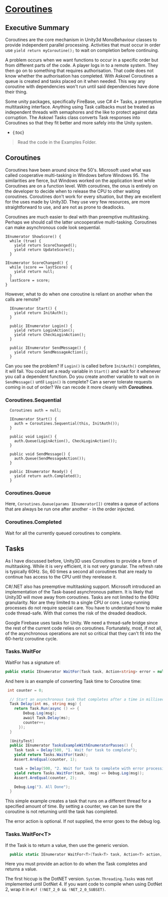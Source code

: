 # [Coroutines](http://www.askowl.net/unity-coroutines)
## Executive Summary
Coroutines are the core mechanism in Unity3d MonoBehaviour classes to provide independent parallel processing. Activities that must occur in order use `yield return myCoroutine();` to wait on completion before continuing.

A problem occurs when we want functions to occur in a specific order but from different parts of the code. A player logs in to a remote system. They then go on to something that requires authorisation. That code does not know whether the authorisation has completed. With Askowl Coroutines a queue is created and tasks placed on it when needed. This way any coroutine with dependencies won't run until said dependencies have done their thing.

Some unity packages, specifically FireBase, use C# 4+ Tasks, a preemptive multitasking interface. Anything using Task callbacks must be treated as independent threads with semaphores and the like to protect against data corruption. The Askowl Tasks class converts Task responses into Coroutines so that they fit better and more safely into the Unity system.

* {:toc}

> Read the code in the Examples Folder.

## Coroutines

Coroutines have been around since the 50's. Microsoft used what was called cooperative multi-tasking in Windows before Windows 95. The similarities are fierce, but Windows worked on the application level while Coroutines are on a function level. With coroutines, the onus is entirely on the developer to decide when to release the CPU to other waiting coroutines. Coroutines don't work for every situation, but they are excellent for the uses made by Unity3D. They use very few resources, are more straightforward to use, and are not as prone to deadlocks.

Coroutines are much easier to deal with than preemptive multitasking. Perhaps we should call the latter uncooperative multi-tasking. Coroutines can make asynchronous code look sequential.

```#C
IEnumerator ShowScore() {
  while (true) {
    yield return ScoreChanged();
    yield return UpdateScore();
  }

IEnumerator ScoreChanged() {
  while (score == lastScore) {
    yield return null;
  }
  lastScore = score;
}
```

However, what to do when one coroutine is reliant on another when the calls are remote?

```#C
  IEnumerator Start() {
    yield return InitAuth();
  }

  public IEnumerator Login() {
    yield return LoginAction();
    yield return CheckLoginAction();
  }

  public IEnumerator SendMessage() {
    yield return SendMessageAction();
  }
```

Can you see the problem? If ```Login()``` is called before ```InitAuth()``` completes, it will fail. You could set a ready variable in ```Start()``` and wait for it whenever you call a dependent function. Do you create another variable to wait on in ```SendMessage()``` until ```Login()``` is complete? Can a server tolerate requests coming in out of order? We can recode it more cleanly with ***Coroutines***.

### Coroutines.Sequential

```#C
  Coroutines auth = null;

  IEnumerator Start() {
    auth = Coroutines.Sequential(this, InitAuth());
  }

  public void Login() {
    auth.Queue(LoginAction(), CheckLoginAction());
  }

  public void SendMessage() {
    auth.Queue(SendMessageAction());
  } 

  public IEnumerator Ready() {
    yield return auth.Completed();
  }
```

### Coroutines.Queue
Here, `Coroutines.Queue(params IEnumerator[])` creates a queue of actions that are always be run one after another - in the order injected.

### Coroutines.Completed
Wait for all the currently queued coroutines to complete.

## Tasks

As I have discussed before, Unity3D uses Coroutines to provide a form of multitasking. While it is very efficient, it is not very granular. The refresh rate is typically 60Hz. So, 60 times a second all coroutines that are ready to continue has access to the CPU until they rerelease it.

C#/.NET also has preemptive multitasking support. Microsoft introduced an implementation of the Task-based asynchronous pattern. It is likely that Unity3D will move away from coroutines. Tasks are not limited to the 60Hz granularity. Nor are they limited to a single CPU or core. Long-running processes do not require special care. You have to understand how to make code thread-safe. With that comes the risk of the dreaded deadlock.

Google Firebase uses tasks for Unity. We need a thread-safe bridge since the rest of the current code relies on coroutines. Fortunately, most, if not all, of the asynchronous operations are not so critical that they can't fit into the 60-hertz coroutine cycle.

### Tasks.WaitFor
WaitFor has a signature of:
```C#
public static IEnumerator WaitFor(Task task, Action<string> error = null);
```
And here is an example of converting Task time to Coroutine time:
```C#
 int counter = 0;

  // Start an asynchronous task that completes after a time in milliseconds
  Task Delay(int ms, string msg) {
    return Task.Run(async () => {
        Debug.Log(msg);
        await Task.Delay(ms);
        counter++;
      });
  }

  [UnityTest]
  public IEnumerator TasksExampleWithEnumeratorPasses() {
    Task task = Delay(500, "1. Wait for task to complete");
    yield return Tasks.WaitFor(task);
    Assert.AreEqual(counter, 1);

    task = Delay(500, "2. Wait for task to complete with error processing");
    yield return Tasks.WaitFor(task, (msg) => Debug.Log(msg));
    Assert.AreEqual(counter, 2);

    Debug.Log("3. All Done");
  }
```

This simple example creates a task that runs on a different thread for a specified amount of time. By setting a counter, we can be sure the coroutine is not returning until the task has completed.

The error action is optional. If not supplied, the error goes to the debug log.

### Tasks.WaitFor&lt;T>
If the Task is to return a value, then use the generic version.

```C#
  public static IEnumerator WaitFor<T>(Task<T> task, Action<T> action, Action<string> error = null);
```
Here you must provide an action to do when the Task completes and returns a value.

The first hiccup is the DotNET version. ```System.Threading.Tasks``` was not implemented until DotNet 4. If you want code to compile when using DotNet 2, wrap it in ```#if (!NET_2_0 && !NET_2_0_SUBSET)```.